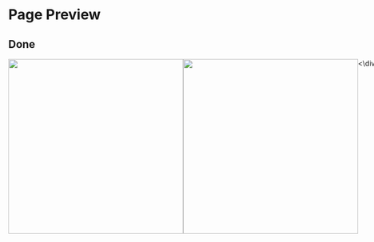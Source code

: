 # Page Preview
## Done
<div style="display: flex;">
  <img src="https://i.imgur.com/7D3Vj7J.png" style="width: 350px;">
  <img src="https://i.imgur.com/CdJEJEK.png" style="width: 350px;">
<\div>
